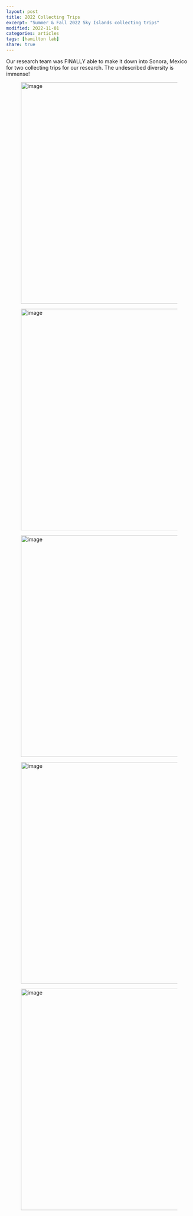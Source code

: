 ```yaml
---
layout: post
title: 2022 Collecting Trips
excerpt: "Summer & Fall 2022 Sky Islands collecting trips"
modified: 2022-11-01
categories: articles
tags: [hamilton lab]
share: true
---
```


Our research team was FINALLY able to make it down into Sonora, Mexico for two collecting trips for our research. The undescribed diversity is immense!
<figure>
	<a href="{{ site.url }}/images/Chris_collecting_MX.jpg"><img src="{{ site.url }}/images/Chris_collecting_MX.jpg" alt="image" width="600" height=""> </a>
</figure>

<figure>
	<a href="{{ site.url }}/images/A_sp_Naco.jpeg"><img src="{{ site.url }}/images/A_sp_Naco.jpeg" alt="image" width="600" height=""> </a>
</figure>

<figure>
	<a href="{{ site.url }}/images/Sierra_San_Luis.jpeg"><img src="{{ site.url }}/images/Sierra_San_Luis.jpeg" alt="image" width="600" height=""> </a>
</figure>

<figure>
	<a href="{{ site.url }}/images/Sierra_Aconchi.JPG"><img src="{{ site.url }}/images/Sierra_Aconchi.JPG" alt="image" width="600" height=""> </a>
</figure>

<figure>
	<a href="{{ site.url }}/images/Sierra_Aconchi2.JPG"><img src="{{ site.url }}/images/Sierra_Aconchi2.JPG" alt="image" width="600" height=""> </a>
</figure>

